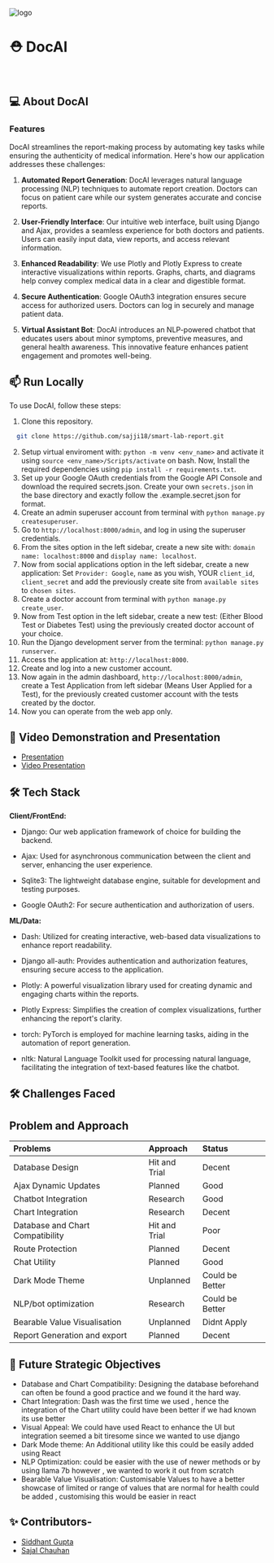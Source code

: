 ![logo](https://github.com/sajji18/TinkerQuest-24/blob/main/media/logo.jpeg)

<div align="center">

</div>

# ⛑️ DocAI

<br>

## 💻 About DocAI

### Features
DocAI streamlines the report-making process by automating key tasks while ensuring the authenticity of medical information. Here's how our application addresses these challenges:

1. **Automated Report Generation**: DocAI leverages natural language processing (NLP) techniques to automate report creation. Doctors can focus on patient care while our system generates accurate and concise reports.

2. **User-Friendly Interface**: Our intuitive web interface, built using Django and Ajax, provides a seamless experience for both doctors and patients. Users can easily input data, view reports, and access relevant information.

3. **Enhanced Readability**: We use Plotly and Plotly Express to create interactive visualizations within reports. Graphs, charts, and diagrams help convey complex medical data in a clear and digestible format.

4. **Secure Authentication**: Google OAuth3 integration ensures secure access for authorized users. Doctors can log in securely and manage patient data.

5. **Virtual Assistant Bot**: DocAI introduces an NLP-powered chatbot that educates users about minor symptoms, preventive measures, and general health awareness. This innovative feature enhances patient engagement and promotes well-being.


## 📫 Run Locally

To use DocAI, follow these steps:
1. Clone this repository.
```bash
  git clone https://github.com/sajji18/smart-lab-report.git
```
2. Setup virtual enviroment with: `python -m venv <env_name>` and activate it using `source <env_name>/Scripts/activate` on bash. Now, Install the required dependencies using `pip install -r requirements.txt`.
3. Set up your Google OAuth credentials from the Google API Console and download the required secrets.json. Create your own `secrets.json` in the base directory and exactly follow the .example.secret.json for format.
4. Create an admin superuser account from terminal with `python manage.py createsuperuser`.
5. Go to `http://localhost:8000/admin`, and log in using the superuser credentials.
6. From the sites option in the left sidebar, create a new site with:  `domain name: localhost:8000` and `display name: localhost`.
7. Now from social applications option in the left sidebar, create a new application: Set `Provider: Google`, `name` as you wish, YOUR `client_id`, `client_secret` and add the previously create site from `available sites` to `chosen sites`.
8. Create a doctor account from terminal with `python manage.py create_user`.
9. Now from Test option in the left sidebar, create a new test: (Either Blood Test or Diabetes Test) using the previously created doctor account of your choice.
10. Run the Django development server from the terminal: `python manage.py runserver`.
11. Access the application at: `http://localhost:8000`.
12. Create and log into a new customer account.
13. Now again in the admin dashboard, `http://localhost:8000/admin`, create a Test Application from left sidebar (Means User Applied for a Test), for the previously created customer account with the tests created by the doctor.
14. Now you can operate from the web app only.

## 📖 Video Demonstration and Presentation

- [Presentation](https://docs.google.com/presentation/d/1nrtJG3l_0ww4Z69G-tgB3c0DvNjrUWXLFO4da1JiTXo/edit?usp=sharing)
- [Video Presentation](https://drive.google.com/drive/folders/1tt6ddJLIdU-V4CypO0hqysUdEBw2kHub?usp=drive_link)


## 🛠️ Tech Stack

**Client/FrontEnd:**

- Django: Our web application framework of choice for building the backend.

- Ajax: Used for asynchronous communication between the client and server, enhancing the user experience.

- Sqlite3: The lightweight database engine, suitable for development and testing purposes.

- Google OAuth2: For secure authentication and authorization of users.


**ML/Data:**

- Dash: Utilized for creating interactive, web-based data visualizations to enhance report readability.

- Django all-auth: Provides authentication and authorization features, ensuring secure access to the application.

- Plotly: A powerful visualization library used for creating dynamic and engaging charts within the reports.

- Plotly Express: Simplifies the creation of complex visualizations, further enhancing the report's clarity.

- torch: PyTorch is employed for machine learning tasks, aiding in the automation of report generation.

- nltk: Natural Language Toolkit used for processing natural language, facilitating the integration of text-based features like the chatbot.


## 🛠️ Challenges Faced

## Problem and Approach


| Problems  | Approach | Status                   | 
| :-------- | :------- | :------------------------- |
| Database Design| Hit and Trial | Decent |
| Ajax Dynamic Updates | Planned    | Good               |
| Chatbot Integration | Research     | Good               |
| Chart Integration | Research     | Decent              |
| Database and Chart Compatibility | Hit and Trial     | Poor                |
| Route Protection | Planned     |    Decent      |
| Chat Utility | Planned     | Good              |
| Dark Mode Theme | Unplanned     | Could be Better               |
| NLP/bot optimization | Research     | Could be Better               |
| Bearable Value Visualisation | Unplanned     | Didnt Apply             |
| Report Generation and export | Planned     | Decent             |



## 📃 Future Strategic Objectives

- Database and Chart Compatibility: Designing the database beforehand can often be found a good practice and we found it the hard way.
- Chart Integration: Dash was the first time we used , hence the integration of the Chart utility could have been better if we had known its use better
- Visual Appeal: We could have used React to enhance the UI but integration seemed a bit tiresome since we wanted to use django
- Dark Mode theme: An Additional utility like this could be easily added using React
- NLP Optimization: could be easier with the use of newer methods or by using llama 7b however , we wanted to work it out from scratch
- Bearable Value Visualisation: Customisable Values to have a better showcase of limited or range of values that are normal for health could be added , customising this would be easier in react



## ✨ Contributors-
- [Siddhant Gupta](https://github.com/SidWorks01)
- [Sajal Chauhan](https://github.com/sajji18)
